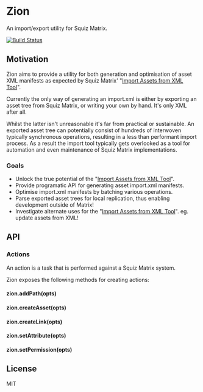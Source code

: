 # Zion 

An import/export utility for Squiz Matrix.

[![Build Status](https://travis-ci.org/joshgillies/zion.svg)](https://travis-ci.org/joshgillies/zi)

## Motivation

Zion aims to provide a utility for both generation and optimisation
of asset XML manifests as expected by Squiz Matrix' "[Import Assets from XML Tool]".

Currently the only way of generating an import.xml is either by exporting an
asset tree from Squiz Matrix, or writing your own by hand. It's only XML after all.

Whilst the latter isn't unreasonable it's far from practical or sustainable.
An exported asset tree can potentially consist of hundreds of interwoven typically
synchronous operations, resulting in a less than performant import process.
As a result the import tool typically gets overlooked as a tool for automation
and even maintenance of Squiz Matrix implementations.

### Goals

 - Unlock the true potential of the "[Import Assets from XML Tool]".
 - Provide programatic API for generating asset import.xml manifests.
 - Optimise import.xml manifests by batching various operations.
 - Parse exported asset trees for local replication, thus enabling development outside of Matrix!
 - Investigate alternate uses for the "[Import Assets from XML Tool]". eg. update assets from XML!

## API

### Actions

An action is a task that is performed against a Squiz Matrix system.

Zion exposes the following methods for creating actions:

#### zion.addPath(opts)

#### zion.createAsset(opts)

#### zion.createLink(opts)

#### zion.setAttribute(opts)

#### zion.setPermission(opts)

## License

MIT

[Import Assets from XML Tool]: http://manuals.matrix.squizsuite.net/tools/chapters/import-assets-from-xml-tool
